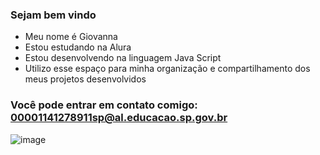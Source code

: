 ### Sejam bem vindo

- Meu nome é Giovanna
- Estou estudando na Alura
- Estou desenvolvendo na linguagem Java Script
- Utilizo esse espaço para minha organização e compartilhamento dos meus projetos desenvolvidos

### Você pode entrar em contato comigo: 00001141278911sp@al.educacao.sp.gov.br

![image](https://github.com/user-attachments/assets/85582617-2cd2-4e4e-894e-7993a6a27a43)
